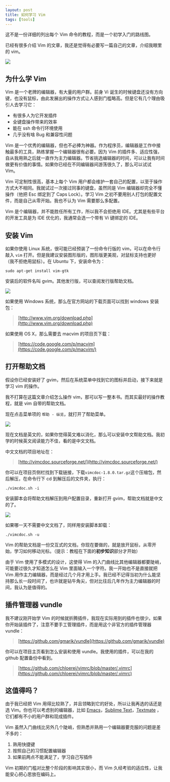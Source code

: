 ```yaml
---
layout: post
title: 如何学习 Vim
tags: [tools]
---
```


这不是一份详细的列出每个 Vim 命令的教程，而是一个初学入门的路线图。

已经有很多介绍 Vim 的文章，我还是觉得有必要写一篇自己的文章，介绍我眼里的 vim。

![](http://7q5cfr.com1.z0.glb.clouddn.com/vim-mine.png)

## 为什么学 Vim

Vim 是一个老牌的编辑器，有大量的用户群。前身 Vi 诞生的时候键盘还没有方向键，也没有鼠标，由此发展出的操作方式让人感到门槛略高。但是它有几个理由吸引人去学习它：

  * 有很多人为它开发插件
  * 全键盘操作带来的效率
  * 能在 ssh 命令行环境使用
  * 几乎没有啥 Bug 和兼容性问题

Vim 是一个优秀的编辑器，但也不必捧为神器。作为程序员，编辑器是工作中接触最多的工具，熟练掌握一个编辑器很有必要。因为 Vim 的插件多、适应性强，自从我用熟之后就一直作为主力编辑器。节省挑选编辑器的时间，可以让我有时间做更有价值的事情。如果你已经在不同编辑器间游荡很久了，那么可以试试 Vim。

Vim 可定制性很高，基本上每个 Vim 用户都会维护一套自己的配置，以至于操作方式大不相同。我就试过一次接过同事的键盘，虽然同是 Vim 编辑器却完全不懂操作（他把 Esc 绑定到了 Caps Lock）。学习 Vim 之初不要用别人打包的配置文件，而是自己从零开始。我也不认为 Vim 需要那么多配置。

Vim 是个编辑器，并不能胜任所有工作，所以我不会拒绝用 IDE。尤其是有些平台的开发工具是为 IDE 优化的，我通常会选一个带有 Vi 键绑定的 IDE。

## 安装 Vim

如果你使用 Linux 系统，很可能已经预装了一份命令行版的 vim，可以在命令行敲入 `vim` 打开。但是我建议安装图形版的，图形版更美观，对鼠标支持也更好（我不拒绝用鼠标）。在 Ubuntu 下，安装命令为：
    
    sudo apt-get install vim-gtk
    

安装后的软件名叫 gvim。其他发行版，可以查阅发行版帮助文档。

![](http://7q5cfr.com1.z0.glb.clouddn.com/vim.png)

如果使用 Windows 系统，那么在官方网站的下载页面可以找到 windows 安装包：

> [http://www.vim.org/download.php](http://www.vim.org/download.php)

如果使用 OS X，那么需要去 macvim 的项目页下载：

> [https://code.google.com/p/macvim](https://code.google.com/p/macvim/)

## 打开帮助文档

假设你已经安装好了 gvim，然后在系统菜单中找到它的图标并启动，接下来就是学习 vim 的操作。

我不打算在这篇文章介绍怎么操作 vim，那可以写一整本书。而其实最好的操作教程，就是 vim 自带的帮助文档。

现在点击菜单项的 `帮助 - 纵览`，就打开了帮助菜单。

![](http://7q5cfr.com1.z0.glb.clouddn.com/vim-help-en.png)

现在文档是英文的，如果你觉得英文难以消化，那么可以安装中文帮助文档。我初学的时候英文阅读能力不佳，看的是中文文档。

中文文档的项目地址在：

> [http://vimcdoc.sourceforge.net/](http://vimcdoc.sourceforge.net/)

你可以在项目页侧栏找到下载链接，下载`vimcdoc-1.8.0.tar.gz`这个压缩包，然后解压，在命令行下 cd 到解压后的文件夹，执行：
    
    ./vimcdoc.sh -i
    

安装脚本会将帮助文档解压到用户配置目录，重新打开 gvim，帮助文档就是中文的了。

![](http://7q5cfr.com1.z0.glb.clouddn.com/vim-help-cn.png)

如果哪一天不需要中文文档了，同样用安装脚本卸载：
    
    ./vimcdoc.sh -u
    

Vim 的帮助文档是一份交互式的文档，你现在要做的，就是放开鼠标，从零开始，学习如何移动光标。（提示：教程在下面的**初步知识**部分才开始）

由于 Vim 使用了多模式的设计，这使得 Vim 的入门曲线比其他编辑器都要陡峭，可能要过很久才知道怎么在 Vim 里面输入一个字符。我一开始也不是直接就把 Vim 用作主力编辑器，而是经过几个月才用上手。我已经不记得当初为什么能坚持那么长一段时间了，也许就是钻牛角尖，但对比往后几年作为主力编辑器的时间，我认为是值得的。

## 插件管理器 vundle

我不建议刚开始学 Vim 的时候就折腾插件，我现在实际用到的插件也很少。如果你开始装插件了，注意不要手工管理插件，而是用这个非官方的插件管理器 vundle：

> [https://github.com/gmarik/vundle](https://github.com/gmarik/vundle)

你可以在项目主页看到怎么安装和使用 vundle。我使用的插件，可以在我的 github 配置备份中看到。

> [https://github.com/chloerei/vimrc/blob/master/.vimrc](https://github.com/chloerei/vimrc/blob/master/.vimrc)

## 这值得吗？

由于我已经把 Vim 用得比较熟了，并且领略到它的好处，所以让我再选的话还是选 Vim。你也可以考虑别的编辑器，比如 [Emacs](http://www.gnu.org/software/emacs/)，[Sublime Text](http://www.sublimetext.com/)，[Textmate](http://macromates.com/) ，它们都有不小的用户群和现成插件。

Vim 虽然入门曲线比另外几个陡峭，但熟悉并熟用一个编辑器要克服的问题是差不多的：

  1. 熟用快捷键
  2. 按照自己的习惯配置编辑器
  3. 如果前两点不能满足了，学习自己写插件

Vim 初期的门槛对比整个阶段的影响其实很小，而 Vim 久经考验的适应性，让我能安心把心思放在编码上。
